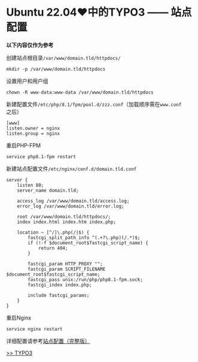 # Ubuntu 22.04♥中的TYPO3 —— 站点配置

**以下内容仅作为参考**

创建站点根目录`/var/www/domain.tld/httpdocs/`

    mkdir -p /var/www/domain.tld/httpdocs

设置用户和用户组

    chown -R www-data:www-data /var/www/domain.tld/httpdocs

新建配置文件`/etc/php/8.1/fpm/pool.d/zzz.conf`（加载顺序需在`www.conf`之后）

    [www]
    listen.owner = nginx
    listen.group = nginx

重启PHP-FPM

    service php8.1-fpm restart

新建站点配置文件`/etc/nginx/conf.d/domain.tld.conf`

    server {
        listen 80;
        server_name domain.tld;

        access_log /var/www/domain.tld/access.log;
        error_log /var/www/domain.tld/error.log;

        root /var/www/domain.tld/httpdocs/;
        index index.html index.htm index.php;

        location ~ [^/]\.php(/|$) {
            fastcgi_split_path_info ^(.+?\.php)(/.*)$;
            if (!-f $document_root$fastcgi_script_name) {
                return 404;
            }

            fastcgi_param HTTP_PROXY "";
            fastcgi_param SCRIPT_FILENAME $document_root$fastcgi_script_name;
            fastcgi_pass unix:/run/php/php8.1-fpm.sock;
            fastcgi_index index.php;

            include fastcgi_params;
        }
    }

重启Nginx

    service nginx restart

详细配置请参考[站点配置（完整版）](Site/Configuration.md)

[>> TYPO3](TYPO3.md)